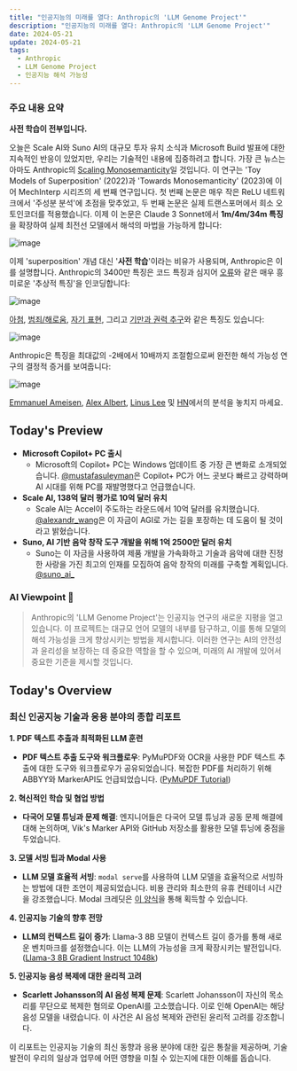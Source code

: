 ```yaml
---
title: "인공지능의 미래를 열다: Anthropic의 'LLM Genome Project'"
description: "인공지능의 미래를 열다: Anthropic의 'LLM Genome Project'"
date: 2024-05-21
update: 2024-05-21
tags:
  - Anthropic
  - LLM Genome Project
  - 인공지능 해석 가능성
---
```


### 주요 내용 요약

**사전 학습이 전부입니다.**

오늘은 Scale AI와 Suno AI의 대규모 투자 유치 소식과 Microsoft Build 발표에 대한 지속적인 반응이 있었지만, 우리는 기술적인 내용에 집중하려고 합니다. 가장 큰 뉴스는 아마도 Anthropic의 [Scaling Monosemanticity](https://www.anthropic.com/research/mapping-mind-language-model)일 것입니다. 이 연구는 'Toy Models of Superposition' (2022)과 'Towards Monosemanticity' (2023)에 이어 MechInterp 시리즈의 세 번째 연구입니다. 첫 번째 논문은 매우 작은 ReLU 네트워크에서 '주성분 분석'에 초점을 맞추었고, 두 번째 논문은 실제 트랜스포머에서 희소 오토인코더를 적용했습니다. 이제 이 논문은 Claude 3 Sonnet에서 **1m/4m/34m 특징**을 확장하여 실제 최전선 모델에서 해석의 마법을 가능하게 합니다:

![image](https://assets.buttondown.email/images/74a296cf-65a2-45c6-9c6a-46ad01c4fdb4.png?w=960&fit=max)

이제 'superposition' 개념 대신 '**사전 학습**'이라는 비유가 사용되며, Anthropic은 이를 설명합니다. Anthropic의 3400만 특징은 코드 특징과 심지어 [오류](https://transformer-circuits.pub/2024/scaling-monosemanticity/index.html#assessing-sophisticated-code-error)와 같은 매우 흥미로운 '추상적 특징'을 인코딩합니다:

![image](https://assets.buttondown.email/images/8dd74aaf-5d74-4869-af68-55ca90142411.png?w=960&fit=max)

[아첨](https://transformer-circuits.pub/2024/scaling-monosemanticity/index.html#safety-relevant-sycophancy), [범죄/해로움](https://transformer-circuits.pub/2024/scaling-monosemanticity/index.html#safety-relevant-criminal), [자기 표현](https://transformer-circuits.pub/2024/scaling-monosemanticity/index.html#safety-relevant-self), 그리고 [기만과 권력 추구](https://transformer-circuits.pub/2024/scaling-monosemanticity/index.html#safety-relevant-deception)와 같은 특징도 있습니다:

![image](https://assets.buttondown.email/images/ca16bd0c-da17-45d1-b6bd-d010bf3f9c8b.png?w=960&fit=max)

Anthropic은 특징을 최대값의 -2배에서 10배까지 조절함으로써 완전한 해석 가능성 연구의 결정적 증거를 보여줍니다:

![image](https://assets.buttondown.email/images/2b5bdf89-5b41-4350-96df-09b1825efbec.png?w=960&fit=max)

[Emmanuel Ameisen](https://x.com/mlpowered/status/1792948212728524917), [Alex Albert](https://x.com/alexalbert__/status/1792936647665107108), [Linus Lee](https://x.com/thesephist/status/1793031719244734923) 및 [HN](https://news.ycombinator.com/item)에서의 분석을 놓치지 마세요.

## Today's Preview
* **Microsoft Copilot+ PC 출시**
  - Microsoft의 Copilot+ PC는 Windows 업데이트 중 가장 큰 변화로 소개되었습니다. [@mustafasuleyman](https://twitter.com/mustafasuleyman/status/1792624197572653351)은 Copilot+ PC가 어느 곳보다 빠르고 강력하며 AI 시대를 위해 PC를 재발명했다고 언급했습니다.
* **Scale AI, 138억 달러 평가로 10억 달러 유치**
  - Scale AI는 Accel이 주도하는 라운드에서 10억 달러를 유치했습니다. [@alexandr_wang](https://twitter.com/alexandr_wang/status/1792905417065914858)은 이 자금이 AGI로 가는 길을 포장하는 데 도움이 될 것이라고 밝혔습니다.
* **Suno, AI 기반 음악 창작 도구 개발을 위해 1억 2500만 달러 유치**
  - Suno는 이 자금을 사용하여 제품 개발을 가속화하고 기술과 음악에 대한 진정한 사랑을 가진 최고의 인재를 모집하여 음악 창작의 미래를 구축할 계획입니다. [@suno_ai_](https://twitter.com/suno_ai_/status/1792922276683297162)

### AI Viewpoint 🤖
> Anthropic의 'LLM Genome Project'는 인공지능 연구의 새로운 지평을 열고 있습니다. 이 프로젝트는 대규모 언어 모델의 내부를 탐구하고, 이를 통해 모델의 해석 가능성을 크게 향상시키는 방법을 제시합니다. 이러한 연구는 AI의 안전성과 윤리성을 보장하는 데 중요한 역할을 할 수 있으며, 미래의 AI 개발에 있어서 중요한 기준을 제시할 것입니다.

## Today's Overview
### 최신 인공지능 기술과 응용 분야의 종합 리포트

**1. PDF 텍스트 추출과 최적화된 LLM 훈련**
- **PDF 텍스트 추출 도구와 워크플로우**: PyMuPDF와 OCR을 사용한 PDF 텍스트 추출에 대한 도구와 워크플로우가 공유되었습니다. 복잡한 PDF를 처리하기 위해 ABBYY와 MarkerAPI도 언급되었습니다. ([PyMuPDF Tutorial](https://pymupdf.readthedocs.io/en/latest/tutorial.html))

**2. 혁신적인 학습 및 협업 방법**
- **다국어 모델 튜닝과 문제 해결**: 엔지니어들은 다국어 모델 튜닝과 공동 문제 해결에 대해 논의하며, Vik's Marker API와 GitHub 저장소를 활용한 모델 튜닝에 중점을 두었습니다.

**3. 모델 서빙 팁과 Modal 사용**
- **LLM 모델 효율적 서빙**: `modal serve`를 사용하여 LLM 모델을 효율적으로 서빙하는 방법에 대한 조언이 제공되었습니다. 비용 관리와 최소한의 유휴 컨테이너 시간을 강조했습니다. Modal 크레딧은 [이 양식](https://bit.ly/modal-credits)을 통해 획득할 수 있습니다.

**4. 인공지능 기술의 향후 전망**
- **LLM의 컨텍스트 길이 증가**: Llama-3 8B 모델이 컨텍스트 길이 증가를 통해 새로운 벤치마크를 설정했습니다. 이는 LLM의 가능성을 크게 확장시키는 발전입니다. ([Llama-3 8B Gradient Instruct 1048k](https://huggingface.co/gradientai/Llama-3-8B-Instruct-Gradient-1048k))

**5. 인공지능 음성 복제에 대한 윤리적 고려**
- **Scarlett Johansson의 AI 음성 복제 문제**: Scarlett Johansson이 자신의 목소리를 무단으로 복제한 혐의로 OpenAI를 고소했습니다. 이로 인해 OpenAI는 해당 음성 모델을 내렸습니다. 이 사건은 AI 음성 복제와 관련된 윤리적 고려를 강조합니다.

이 리포트는 인공지능 기술의 최신 동향과 응용 분야에 대한 깊은 통찰을 제공하며, 기술 발전이 우리의 일상과 업무에 어떤 영향을 미칠 수 있는지에 대한 이해를 돕습니다.
    
